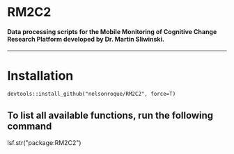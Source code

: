 # RM2C2

#### Data processing scripts for the Mobile Monitoring of Cognitive Change Research Platform developed by Dr. Martin Sliwinski.
---

# Installation

```{r}
devtools::install_github("nelsonroque/RM2C2", force=T)
```

## To list all available functions, run the following command
lsf.str("package:RM2C2")